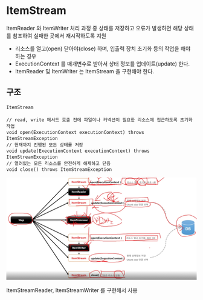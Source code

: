 # ItemStream

ItemReader 와 ItemWriter 처리 과정 중 상태를 저장하고 오류가 발생하면 해당 상태를 참조하여 실패한 곳에서 재시작하도록 지원

* 리소스를 열고(open) 닫아야(close) 하며, 입출력 장치 초기화 등의 작업을 해야 하는 경우
* ExecutionContext 를 매개변수로 받아서 상태 정보를 업데이트(update) 한다.
* ItemReader 및 ItemWriter 는 ItemStream 을 구현해야 한다.

## 구조

```
ItemStream

// read, write 메서드 호출 전에 파일이나 커넥션이 필요한 리소스에 접근하도록 초기화 작업
void open(ExecutionContext executionContext) throws ItemStreamException
// 현재까지 진행된 모든 상태를 저장
void update(ExecutionContext executionContext) throws ItemStreamException
// 열려있는 모든 리소스를 안전하게 해제하고 닫음
void close() throws ItemStreamException
```

![is](./imgs/itemstream.png)

ItemStreamReader, ItemStreamWriter 를 구현해서 사용
